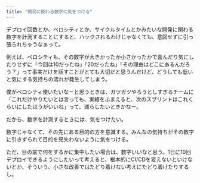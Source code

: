 ```yaml
---
title: "開発に関わる数字に気をつける"
---
```




デプロイ回数とか、ベロシティとか、サイクルタイムとかみたいな開発に関わる数字を計測することにすると、ハックされるわけじゃなくても、意図せずに引っ張られちゃうなぁって。

例えば、ベロシティも、その数字が大きかったか小さかったかで喜んだり気にしたりせずに「今回は10だったね」「20だったね」「その理由はどこにあるんだろう？」って事実だけを話すことがとても大切だと思うんだけど、どうしても低いと気にする気持ちの流れが発生してしまう。

僕がベロシティ使いたいなーと思うときは、ガツガツやろうとしすぎるチームに「これだけやりたいとは言っても、実績をふまえると、次のスプリントはこれくらいにしたほうがいいね」って、減らしたいときかなー。

だから、数字を計測するときには、気をつけたい。

数字じゃなくて、その先にある目的の方を意識する。みんなの気持ちがその数字に引きずられて目的を見失わないように気をつける。

ただ、目の前で何をするかに集中したい場合は、数字いいなと思う。1日に10回デプロイできるようにしたいって考えると、根本的にCI/CDを変えないといけないとか、そういう、小さな改善ではたどり着けない考えにたどり着けたりするし。
